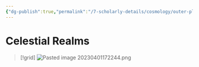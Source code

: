 ```yaml
---
{"dg-publish":true,"permalink":"/7-scholarly-details/cosmology/outer-planes/celestial-realms/"}
---
```


# Celestial Realms

>[!grid]
>![Pasted image 20230401172244.png](/img/user/x.%20Assets/Attachments/Pasted%20image%2020230401172244.png)

